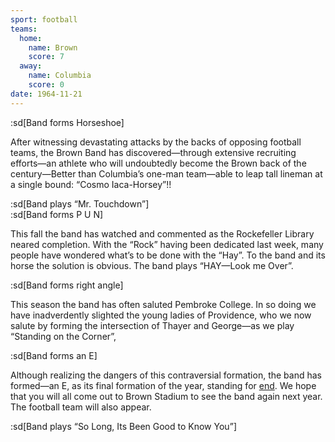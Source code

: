 ```yaml
---
sport: football
teams:
  home:
    name: Brown
    score: 7
  away:
    name: Columbia
    score: 0
date: 1964-11-21
---
```


:sd[Band forms Horseshoe]

After witnessing devastating attacks by the backs of opposing football teams, the Brown Band has discovered—through extensive recruiting efforts—an athlete who will undoubtedly become the Brown back of the century—Better than Columbia’s one-man team—able to leap tall lineman at a single bound: “Cosmo Iaca-Horsey”!!

:sd[Band plays “Mr. Touchdown”]\
:sd[Band forms P U N]

This fall the band has watched and commented as the Rockefeller Library neared completion. With the “Rock” having been dedicated last week, many people have wondered what’s to be done with the “Hay”. To the band and its horse the solution is obvious. The band plays “HAY—Look me Over”.

:sd[Band forms right angle]

This season the band has often saluted Pembroke College. In so doing we have inadverdently slighted the young ladies of Providence, who we now salute by forming the intersection of Thayer and George—as we play “Standing on the Corner”,

:sd[Band forms an E]

Although realizing the dangers of this contraversial formation, the band has formed—an E, as its final formation of the year, standing for <u>end</u>. We hope that you will all come out to Brown Stadium to see the band again next year. The football team will also appear.

:sd[Band plays “So Long, Its Been Good to Know You”]

